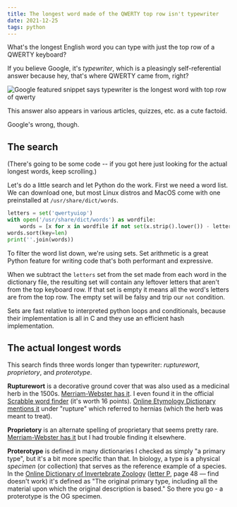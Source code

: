 ```yaml
---
title: The longest word made of the QWERTY top row isn't typewriter
date: 2021-12-25
tags: python
---
```


What's the longest English word you can type with just the top row of a QWERTY keyboard?

If you believe Google, it's _typewriter_, which is a pleasingly self-referential answer because hey, that's where QWERTY came from, right?

![Google featured snippet says typewriter is the longest word with top row of qwerty](/images/typewriter.png)

This answer also appears in various articles, quizzes, etc. as a cute factoid.

Google's wrong, though.

## The search

(There's going to be some code -- if you got here just looking for the actual longest words, keep scrolling.)

Let's do a little search and let Python do the work. First we need a word list. We can download one, but most Linux distros and MacOS come with one preinstalled at `/usr/share/dict/words`.

```python
letters = set('qwertyuiop')
with open('/usr/share/dict/words') as wordfile:
    words = [x for x in wordfile if not set(x.strip().lower()) - letters]
words.sort(key=len)
print(''.join(words))
```

To filter the word list down, we're using sets. Set arithmetic is a great Python feature for writing code that's both performant and expressive.

When we subtract the `letters` set from the set made from each word in the dictionary file, the resulting set will contain any leftover letters that aren't from the top keyboard row. If that set is empty it means all the word's letters are from the top row. The empty set will be falsy and trip our `not` condition.

Sets are fast relative to interpreted python loops and conditionals, because their implementation is all in C and they use an efficient hash implementation.

## The actual longest words

This search finds three words longer than typewriter: _rupturewort_, _proprietory_, and _proterotype_.

**Rupturewort** is a decorative ground cover that was also used as a medicinal herb in the 1500s. [Merriam-Webster has it](https://www.merriam-webster.com/dictionary/rupturewort). I even found it in the official [Scrabble word finder](https://blog.collinsdictionary.com/scrabble/scrabble-word-finder/) (it's worth 16 points). [Online Etymology Dictionary mentions it](https://www.etymonline.com/word/rupture#etymonline_v_16657) under "rupture" which referred to hernias (which the herb was meant to treat).

**Proprietory** is an alternate spelling of proprietary that seems pretty rare. [Merriam-Webster has it](https://www.merriam-webster.com/dictionary/proprietory) but I had trouble finding it elsewhere.

**Proterotype** is defined in many dictionaries I checked as simply "a primary type", but it's a bit more specific than that. In biology, a type is a physical _specimen_ (or collection) that serves as the reference example of a species. In the [Online Dictionary of Invertebrate Zoology](https://digitalcommons.unl.edu/onlinedictinvertzoology/) ([letter P](https://digitalcommons.unl.edu/cgi/viewcontent.cgi?article=1008&context=onlinedictinvertzoology), page 48 — find doesn't work) it's defined as "The original primary type, including all the material upon which the original description is based." So there you go - a proterotype is the OG specimen.
